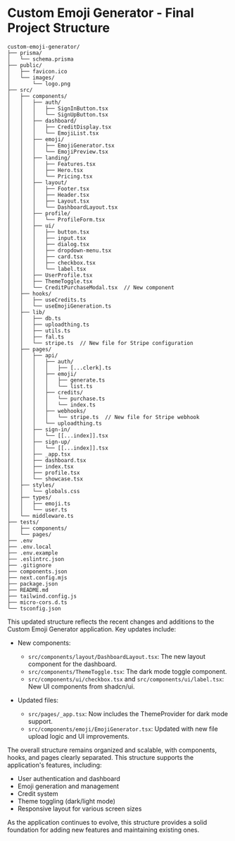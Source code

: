 # Custom Emoji Generator - Final Project Structure

```
custom-emoji-generator/
├── prisma/
│   └── schema.prisma
├── public/
│   ├── favicon.ico
│   └── images/
│       └── logo.png
├── src/
│   ├── components/
│   │   ├── auth/
│   │   │   ├── SignInButton.tsx
│   │   │   └── SignUpButton.tsx
│   │   ├── dashboard/
│   │   │   ├── CreditDisplay.tsx
│   │   │   └── EmojiList.tsx
│   │   ├── emoji/
│   │   │   ├── EmojiGenerator.tsx
│   │   │   └── EmojiPreview.tsx
│   │   ├── landing/
│   │   │   ├── Features.tsx
│   │   │   ├── Hero.tsx
│   │   │   └── Pricing.tsx
│   │   ├── layout/
│   │   │   ├── Footer.tsx
│   │   │   ├── Header.tsx
│   │   │   ├── Layout.tsx
│   │   │   └── DashboardLayout.tsx
│   │   ├── profile/
│   │   │   └── ProfileForm.tsx
│   │   ├── ui/
│   │   │   ├── button.tsx
│   │   │   ├── input.tsx
│   │   │   ├── dialog.tsx
│   │   │   ├── dropdown-menu.tsx
│   │   │   ├── card.tsx
│   │   │   ├── checkbox.tsx
│   │   │   └── label.tsx
│   │   ├── UserProfile.tsx
│   │   ├── ThemeToggle.tsx
│   │   └── CreditPurchaseModal.tsx  // New component
│   ├── hooks/
│   │   ├── useCredits.ts
│   │   └── useEmojiGeneration.ts
│   ├── lib/
│   │   ├── db.ts
│   │   ├── uploadthing.ts
│   │   ├── utils.ts
│   │   ├── fal.ts
│   │   └── stripe.ts  // New file for Stripe configuration
│   ├── pages/
│   │   ├── api/
│   │   │   ├── auth/
│   │   │   │   ├── [...clerk].ts
│   │   │   ├── emoji/
│   │   │   │   ├── generate.ts
│   │   │   │   └── list.ts
│   │   │   ├── credits/
│   │   │   │   └── purchase.ts
│   │   │   │   └── index.ts
│   │   │   ├── webhooks/
│   │   │   │   └── stripe.ts  // New file for Stripe webhook
│   │   │   └── uploadthing.ts
│   │   ├── sign-in/
│   │   │   └── [[...index]].tsx
│   │   ├── sign-up/
│   │   │   └── [[...index]].tsx
│   │   ├── _app.tsx
│   │   ├── dashboard.tsx
│   │   ├── index.tsx
│   │   ├── profile.tsx
│   │   └── showcase.tsx
│   ├── styles/
│   │   └── globals.css
│   ├── types/
│   │   ├── emoji.ts
│   │   └── user.ts
│   └── middleware.ts
├── tests/
│   ├── components/
│   └── pages/
├── .env
├── .env.local
├── .env.example
├── .eslintrc.json
├── .gitignore
├── components.json
├── next.config.mjs
├── package.json
├── README.md
├── tailwind.config.js
├── micro-cors.d.ts
└── tsconfig.json
```

This updated structure reflects the recent changes and additions to the Custom Emoji Generator application. Key updates include:

- New components:
  - `src/components/layout/DashboardLayout.tsx`: The new layout component for the dashboard.
  - `src/components/ThemeToggle.tsx`: The dark mode toggle component.
  - `src/components/ui/checkbox.tsx` and `src/components/ui/label.tsx`: New UI components from shadcn/ui.

- Updated files:
  - `src/pages/_app.tsx`: Now includes the ThemeProvider for dark mode support.
  - `src/components/emoji/EmojiGenerator.tsx`: Updated with new file upload logic and UI improvements.

The overall structure remains organized and scalable, with components, hooks, and pages clearly separated. This structure supports the application's features, including:

- User authentication and dashboard
- Emoji generation and management
- Credit system
- Theme toggling (dark/light mode)
- Responsive layout for various screen sizes

As the application continues to evolve, this structure provides a solid foundation for adding new features and maintaining existing ones.